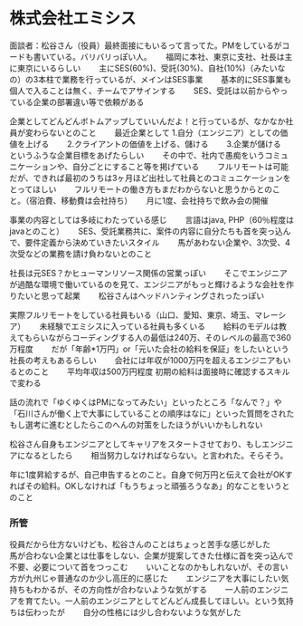 # 株式会社エミシス
面談者：松谷さん（役員）最終面接にもいるって言ってた。PMをしているがコードも書いている。バリバリっぽい人。　　
福岡に本社、東京に支社、社長は主に東京にいるらしい　　
主にSES(60%)、受託(30%)、自社(10%)（みたいなの）の3本柱で業務を行っているが、メインはSES事業　　
基本的にSES事業も個人で入ることは無く、チームでアサインする　　
SES、受託は以前からやっている企業の部署違い等で依頼がある　　

企業としてどんどんボトムアップしていいんだよ！と行っているが、なかなか社員が変わらないとのこと　　
最近企業として
1.自分（エンジニア）としての価値を上げる　　
2.クライアントの価値を上げる、儲ける　　
3.企業が儲ける　　
というふうな企業目標をあげたらしい　　
その中で、社内で愚痴をいうコミュニケーションや、自分ごとにすること等を掲げている　　
フルリモートは可能だが、できれば最初のうちは3ヶ月ほど出社して社員とのコミュニケーションをとってほしい　　
フルリモートの働き方もまだわからないと思うからとのこと。（宿泊費、移動費は会社持ち）　　
月に1度、会社持ちで飲み会の開催　　

事業の内容としては多岐にわたっている感じ　　
言語はjava, PHP（60％程度はjavaとのこと）　　
SES、受託業務共に、案件の内容に自分たちも首を突っ込んで、要件定義から決めていきたいスタイル　　
馬があわない企業や、3次受、4次受などの業務を請け負わないとのこと　　

社長は元SES？かヒューマンリソース関係の営業っぽい　　
そこでエンジニアが過酷な環境で働いているのを見て、エンジニアがもっと輝けるような会社を作りたいと思って起業　　
松谷さんはヘッドハンティングされったっぽい　　

実際フルリモートをしている社員もいる（山口、愛知、東京、埼玉、マレーシア）　　
未経験でエミシスに入っている社員も多くいる　　
給料のモデルは教えてもらいながらコーディングする人の最低は240万、そのレベルの最高で360万程度　　
だが「年齢*1万円」or「元いた会社の給料を保証」をしたいという社長の考えもあるらしい　　
会社には年収が1000万円を超えるエンジニアもいるとのこと　　
平均年収は500万円程度
初期の給料は面接時に確認するスキルで変わる

話の流れで「ゆくゆくはPMになってみたい」といったところ「なんで？」や「石川さんが働く上で大事にしていることの順序はなに」といった質問をされた　　
もし選考に進むとしたらこのへんの対策をしたほうがいいかもしれない　　

松谷さん自身もエンジニアとしてキャリアをスタートさせており、もしエンジニアになるとしたら　　
相当努力しなければならない。と言われた。そらそう。

年に1度昇給するが、自己申告するとのこと。自身で何万円と伝えて会社がOKすればその給料。OKしなければ「もうちょっと頑張ろうなあ」的なことをいうとのこと　　

### 所管
役員だから仕方ないけども、松谷さんのことはちょっと苦手な感じがした　　
馬が合わない企業とは仕事をしない、企業が提案してきた仕様に首を突っ込んで不要、必要について首をつっこむ　　
いいことなのかもしれないが、その言い方が九州じゃ普通なのか少し高圧的に感じた　　
エンジニアを大事にしたい気持ちもわかるが、その方向性が合わないような気がする　　
一人前のエンジニアを育てたい。一人前のエンジニアとしてどんどん成長してほしい。という気持ちは伝わったが　　
自分の性格には少し合わないような気がした　　
